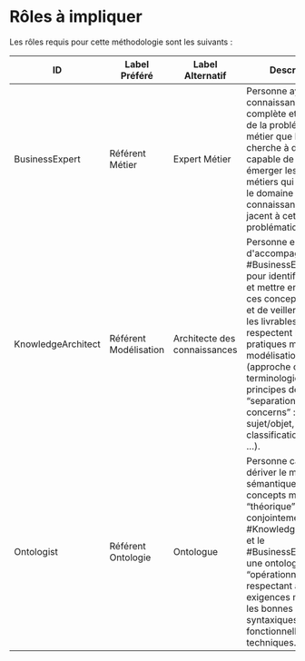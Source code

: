 Rôles à impliquer
==

Les rôles requis pour cette méthodologie sont les suivants : 
<table>
    <thead>
        <tr>
            <th>ID</th>
            <th>Label Préféré</th>
            <th>Label Alternatif</th>
            <th>Description</th>
            <th>Commentaire</th>            
        </tr>
    </thead>
    <tbody>
        <tr>
            <td>BusinessExpert</td>
            <td>Référent Métier</td>
            <td>Expert Métier</td>
            <td>Personne ayant une connaissance claire, complète et profonde de la problématique métier que l’on cherche à décrire et capable de faire émerger les concepts métiers qui structurent le domaine de connaissance sous-jacent à cette problématique.</td>
            <td>Rôle de Maîtrise d’Ouvrage (MOA)</td>
        </tr>
        <tr>
            <td>KnowledgeArchitect</td>
            <td>Référent Modélisation</td>
            <td>Architecte des connaissances</td>
            <td>Personne en charge d'accompagner le #BusinessExpert# pour identifier, décrire et mettre en relation ces concepts métiers et de veiller à ce que les livrables produits respectent les bonnes pratiques métiers de modélisation (approche onto-terminologique, principes de “separation of concerns” : séparation sujet/objet, classification 5WH, …).</td>
            <td>Rôle d’Assistance à Maîtrise d’Ouvrage (AMOA)</td>
        </tr>
        <tr>
            <td>Ontologist</td>
            <td>Référent Ontologie</td>
            <td>Ontologue</td>
            <td>Personne capable de dériver le modèle sémantique des concepts métiers “théorique” (élaboré conjointement par le #KnowledgeArchitect# et le #BusinessExpert#) en une ontologie OWL “opérationnelle” respectant à la fois les exigences métiers et les bonnes pratiques syntaxiques, fonctionnelles et techniques.</td>
            <td>Rôle de Maîtrise d’Oeuvre (MOE)</td>
        </tr>
    </tbody>
</table>
